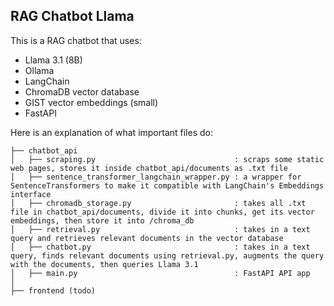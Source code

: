 ## RAG Chatbot Llama
This is a RAG chatbot that uses: 
- Llama 3.1 (8B)
- Ollama
- LangChain
- ChromaDB vector database
- GIST vector embeddings (small)
- FastAPI

Here is an explanation of what important files do:

    ├── chatbot_api  
    │   ├── scraping.py                               : scraps some static web pages, stores it inside chatbot_api/documents as .txt file  
    │   ├── sentence_transformer_langchain_wrapper.py : a wrapper for SentenceTransformers to make it compatible with LangChain's Embeddings interface
    │   ├── chromadb_storage.py                       : takes all .txt file in chatbot_api/documents, divide it into chunks, get its vector embeddings, then store it into /chroma_db  
    │   ├── retrieval.py                              : takes in a text query and retrieves relevant documents in the vector database  
    │   ├── chatbot.py                                : takes in a text query, finds relevant documents using retrieval.py, augments the query with the documents, then queries Llama 3.1
    │   ├── main.py                                   : FastAPI API app
    │  
    ├── frontend (todo)
